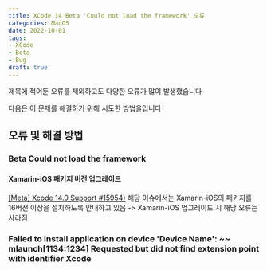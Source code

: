 ```yaml
---
title: XCode 14 Beta 'Could not load the framework' 오류
categories: MacOS
date: 2022-10-01
tags:
- XCode
- Beta
- Bug
draft: true
---
```


제목에 적어둔 오류를 제외하고도 다양한 오류가 많이 발생했습니다

다음은 이 문제를 해결하기 위해 시도한 방법을입니다

## 오류 및 해결 방법

### Beta Could not load the framework

#### Xamarin-iOS 패키지 버전 업그레이드

[[Meta] Xcode 14.0 Support #15954)](https://github.com/xamarin/xamarin-macios/issues/15954)
해당 이슈에서는 Xamarin-iOS의 패키지를 16버전 이상을 설치하도록 안내하고 있음 ->
Xamarin-iOS 업그레이드 시 해당 오류는 사라짐

### Failed to install application on device 'Device Name': ~~ mlaunch[1134:1234] Requested but did not find extension point with identifier Xcode
